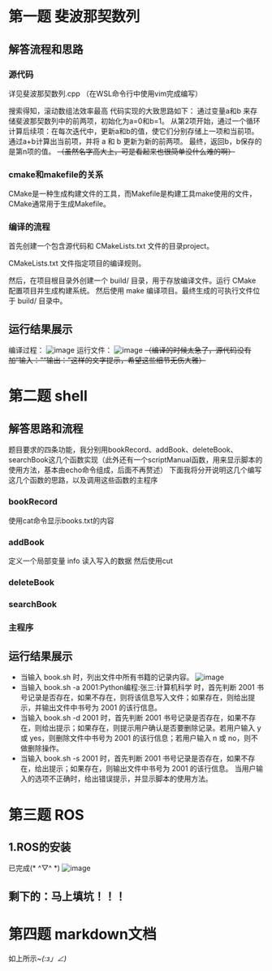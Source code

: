 # 第一题 斐波那契数列
## 解答流程和思路
### 源代码
详见斐波那契数列.cpp
（在WSL命令行中使用vim完成编写）

搜索得知，滚动数组法效率最高
代码实现的大致思路如下：
通过变量a和b 来存储斐波那契数列中的前两项，初始化为a=0和b=1。
从第2项开始，通过一个循环计算后续项：在每次迭代中，更新a和b的值，使它们分别存储上一项和当前项。
通过a+b计算出当前项，并将 a 和 b 更新为新的前两项。
最终，返回b，b保存的是第n项的值。
~~（虽然名字高大上，可是看起来也很简单没什么难的啊）~~

### cmake和makefile的关系
CMake是一种生成构建文件的工具，而Makefile是构建工具make使用的文件，CMake通常用于生成Makefile。

### 编译的流程
首先创建一个包含源代码和 CMakeLists.txt 文件的目录project。

CMakeLists.txt 文件指定项目的编译规则。

然后，在项目根目录外创建一个 build/ 目录，用于存放编译文件。运行 CMake 配置项目并生成构建系统。
然后使用 make 编译项目。最终生成的可执行文件位于 build/ 目录中。

## 运行结果展示
编译过程：
![image](https://github.com/user-attachments/assets/0035aa0d-0023-456b-be50-b17f405064fe)
运行文件：
![image](https://github.com/user-attachments/assets/ec904590-70c7-4fee-8348-522dfa46a2e8)
~~（编译的时候太急了，源代码没有加“输入：”“输出：”这样的文字提示，希望这些细节无伤大雅）~~

# 第二题 shell
## 解答思路和流程
题目要求的四条功能，我分别用bookRecord、addBook、deleteBook、searchBook这几个函数实现（此外还有一个scriptManual函数，用来显示脚本的使用方法，基本由echo命令组成，后面不再赘述）
下面我将分开说明这几个编写这几个函数的思路，以及调用这些函数的主程序
### bookRecord
使用cat命令显示books.txt的内容
### addBook
定义一个局部变量 info 读入写入的数据
然后使用cut
### deleteBook
### searchBook
### 主程序
## 运行结果展示
- 当输入 book.sh 时，列出文件中所有书籍的记录内容。
![image](https://github.com/user-attachments/assets/23b69b33-3527-47da-8fa4-f5355312380f)
- 当输入 book.sh -a 2001:Python编程:张三:计算机科学 时，首先判断 2001 书号记录是否存在，如果不存在，则将该信息写入文件；如果存在，则给出提示，并输出文件中书号为 2001 的该行信息。
- 当输入 book.sh -d 2001 时，首先判断 2001 书号记录是否存在，如果不存在，则给出提示；如果存在，则提示用户确认是否要删除记录。若用户输入 y 或 yes，则删除文件中书号为 2001 的该行信息；若用户输入 n 或 no，则不做删除操作。
- 当输入 book.sh -s 2001 时，首先判断 2001 书号记录是否存在，如果不存在，给出提示；如果存在，则输出文件中书号为 2001 的该行信息。 当用户输入的选项不正确时，给出错误提示，并显示脚本的使用方法。
# 第三题 ROS
## 1.ROS的安装
已完成(* ^▽^ *)
![image](https://github.com/user-attachments/assets/798d4859-0a1f-4438-94ab-23a5d99dd04a)

## 剩下的：马上填坑！！！

# 第四题 markdown文档
如上所示~_(:з」∠)_
